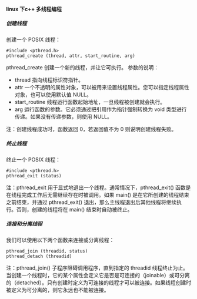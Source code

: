 #### linux 下c++ 多线程编程

##### 创建线程
创建一个 POSIX 线程：
```
#include <pthread.h>
pthread_create (thread, attr, start_routine, arg)
```
pthread_create 创建一个新的线程，并让它可执行。
参数的说明：

- thread	指向线程标识符指针。
- attr	一个不透明的属性对象，可以被用来设置线程属性。您可以指定线程属性对象，也可以使用默认值 NULL。
- start_routine	线程运行函数起始地址，一旦线程被创建就会执行。
- arg	运行函数的参数。它必须通过把引用作为指针强制转换为 void 类型进行传递。如果没有传递参数，则使用 NULL。

注：创建线程成功时，函数返回 0，若返回值不为 0 则说明创建线程失败。

##### 终止线程
终止一个 POSIX 线程：
```
#include <pthread.h>
pthread_exit (status)
```
注：pthread_exit 用于显式地退出一个线程。通常情况下，pthread_exit() 函数是在线程完成工作后无需继续存在时被调用。如果 main() 是在它所创建的线程结束之前结束，并通过 pthread_exit() 退出，那么主线程退出后其他线程将继续执行。否则，创建的线程将在 main() 结束时自动被终止。

##### 连接和分离线程
我们可以使用以下两个函数来连接或分离线程：
```
pthread_join (threadid, status) 
pthread_detach (threadid)
```
注：pthread_join() 子程序阻碍调用程序，直到指定的 threadid 线程终止为止。当创建一个线程时，它的某个属性会定义它是否是可连接的（joinable）或可分离的（detached）。只有创建时定义为可连接的线程才可以被连接。如果线程创建时被定义为可分离的，则它永远也不能被连接。
